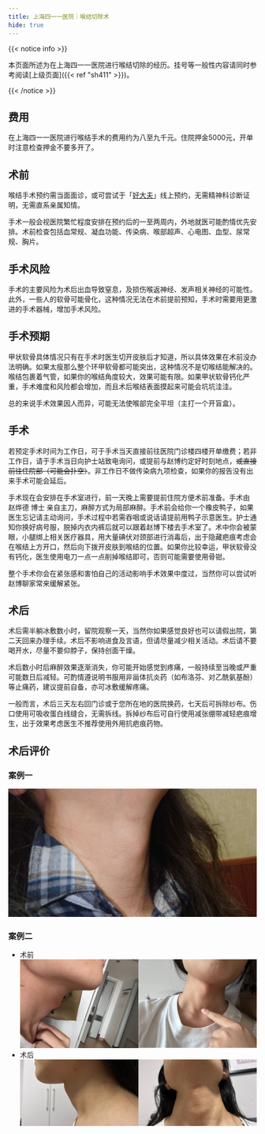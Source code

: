 ```yaml
---
title: 上海四一一医院｜喉结切除术
hide: true
---
```


{{< notice info >}}

本页面所述为在上海四一一医院进行喉结切除的经历。挂号等一般性内容请同时参考阅读[上级页面]({{< ref "sh411" >}})。

{{< /notice >}}

## 费用

在上海四一一医院进行喉结手术的费用约为八至九千元。住院押金5000元，开单时注意检查押金不要多开了。

## 术前

喉结手术预约需当面面诊，或可尝试于「[好大夫]((https://www.haodf.com/doctor/6964528056.html))」线上预约，无需精神科诊断证明，无需直系亲属知情。

手术一般会视医院繁忙程度安排在预约后的一至两周内，外地就医可能酌情优先安排。术前检查包括血常规、凝血功能、传染病、喉部超声、心电图、血型、尿常规、胸片。

## 手术风险

手术的主要风险为术后出血导致窒息，及损伤喉返神经、发声相关神经的可能性。此外，一些人的软骨可能骨化，这种情况无法在术前提前预知，手术时需要用更激进的手术器械，增加手术风险。

## 手术预期

甲状软骨具体情况只有在手术时医生切开皮肤后才知道，所以具体效果在术前没办法明确。如果太瘦那么整个环甲软骨都可能突出，这种情况不是切喉结能解决的。喉结包裹着气管，如果你的喉结角度较大，效果可能有限。如果甲状软骨钙化严重，手术难度和风险都会增加，而且术后喉结表面摸起来可能会坑坑洼洼。

总的来说手术效果因人而异，可能无法使喉部完全平坦（主打一个开盲盒）。

## 手术

若预定手术时间为工作日，可于手术当天直接前往医院门诊楼四楼开单缴费；若非工作日，请于手术当日向护士站致电询问，或提前与赵博约定好时刻地点，~~或直接前往住院部（可能会扑空）~~。非工作日不做传染病九项检查，如果你的报告没有出来手术可能会延后。

手术现在会安排在手术室进行，前一天晚上需要提前住院方便术前准备。手术由 赵烨德 博士 亲自主刀，麻醉方式为局部麻醉。手术前会给你一个橡皮鸭子，如果医生忘记请主动询问，手术过程中若需吞咽或说话请提前用鸭子示意医生。护士通知你换好病号服，脱掉内衣内裤后就可以跟着赵博下楼去手术室了。术中你会被蒙眼，小腿绑上相关医疗器具，用大量碘伏对颈部进行消毒后，出于隐藏疤痕考虑会在喉结上方开口，然后向下拨开皮肤到喉结的位置。如果你比较幸运，甲状软骨没有钙化，医生使用电刀一点一点削掉喉结即可，否则可能需要使用骨钳。

整个手术你会在紧张感和害怕自己的活动影响手术效果中度过，当然你可以尝试听赵博聊家常来缓解紧张。

## 术后

术后需半躺冰敷数小时，留院观察一天，当然你如果感觉良好也可以请假出院，第二天回来办理手续。术后不影响进食及言语，但请尽量减少相关活动。术后请不要喝开水，尽量不要仰脖子，保持创面干燥。

术后数小时后麻醉效果逐渐消失，你可能开始感觉到疼痛，一般持续至当晚或严重可能数日后减轻。可酌情遵说明书服用非甾体抗炎药（如布洛芬、对乙酰氨基酚）等止痛药，建议提前自备，亦可冰敷缓解疼痛。

一般而言，术后三天左右回门诊或于您所在地的医院换药，七天后可拆除纱布。伤口使用可吸收蛋白线缝合，无需拆线。拆掉纱布后可自行使用减张绷带减轻疤痕增生，出于效果考虑医生不推荐使用外用抗疤痕药物。

## 术后评价

### 案例一

![1](./1.jpg)

### 案例二

- 术前
    ![2-1](./2-1.jpg)
- 术后
    ![2-2](./2-2.jpg)
